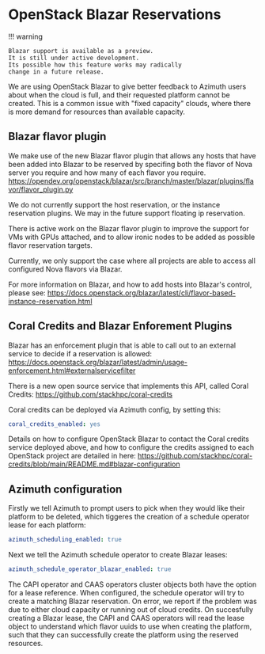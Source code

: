 # OpenStack Blazar Reservations

!!! warning

    Blazar support is available as a preview.
    It is still under active development.
    Its possible how this feature works may radically
    change in a future release.


We are using OpenStack Blazar to give better feedback to Azimuth
users about when the cloud is full, and their requested platform
cannot be created.
This is a common issue with "fixed capacity" clouds,
where there is more demand for resources than available
capacity.

## Blazar flavor plugin

We make use of the new Blazar flavor plugin that allows
any hosts that have been added into Blazar to be reserved
by specifing both the flavor of Nova server you require
and how many of each flavor you require.
https://opendev.org/openstack/blazar/src/branch/master/blazar/plugins/flavor/flavor_plugin.py

We do not currently support the host reservation,
or the instance reservation plugins.
We may in the future support floating ip reservation.

There is active work on the Blazar flavor plugin to
improve the support for VMs with GPUs attached, and
to allow ironic nodes to be added as possible flavor
reservation targets.

Currently, we only support the case where all projects
are able to access all configured Nova flavors via Blazar.

For more information on Blazar, and how to add hosts into
Blazar's control, please see:
https://docs.openstack.org/blazar/latest/cli/flavor-based-instance-reservation.html

## Coral Credits and Blazar Enforement Plugins

Blazar has an enforcement plugin that is able to
call out to an external service to decide if a reservation
is allowed:
https://docs.openstack.org/blazar/latest/admin/usage-enforcement.html#externalservicefilter

There is a new open source service that implements this API,
called Coral Credits:
https://github.com/stackhpc/coral-credits

Coral credits can be deployed via Azimuth config,
by setting this:
```yaml  title="environments/my-site/inventory/group_vars/all/variables.yml"
coral_credits_enabled: yes
```

Details on how to configure OpenStack Blazar to contact
the Coral credits service deployed above, and how to
configure the credits assigned to each OpenStack project
are detailed in here:
https://github.com/stackhpc/coral-credits/blob/main/README.md#blazar-configuration

## Azimuth configuration

Firstly we tell Azimuth to prompt users to pick when they would
like their platform to be deleted, which tiggeres the creation
of a schedule operator lease for each platform:

```yaml  title="environments/my-site/inventory/group_vars/all/variables.yml"
azimuth_scheduling_enabled: true
```

Next we tell the Azimuth schedule operator to create Blazar leases:

```yaml  title="environments/my-site/inventory/group_vars/all/variables.yml"
azimuth_schedule_operator_blazar_enabled: true
```

The CAPI operator and CAAS operators cluster objects both have
the option for a lease reference. When configured, the schedule
operator will try to create a matching Blazar reservation.
On error, we report if the problem was due to either cloud capacity
or running out of cloud credits.
On succesfully creating a Blazar lease, the CAPI and CAAS operators
will read the lease object to understand which flavor uuids to
use when creating the platform, such that they can successfully
create the platform using the reserved resources.
